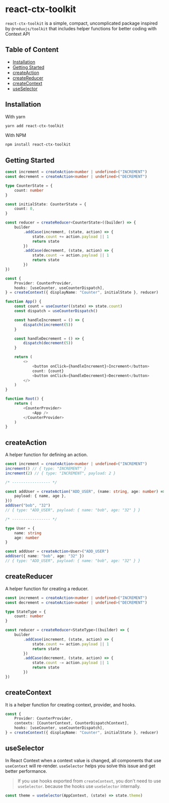 # react-ctx-toolkit

`react-ctx-toolkit` is a simple, compact, uncomplicated package inspired by `@reduxjs/toolkit` that includes helper functions for better coding with Context API

## Table of Content

-   [Installation](#installation)
-   [Getting Started](#getting-started)
-   [createAction](#createaction)
-   [createReducer](#createreducer)
-   [createContext](#createcontext)
-   [useSelector](#useselector)

## Installation

With yarn

```bash
yarn add react-ctx-toolkit
```

With NPM

```bash
npm install react-ctx-toolkit
```

## Getting Started

```typescript
const increment = createAction<number | undefined>("INCREMENT")
const decrement = createAction<number | undefined>("DECREMENT")

type CounterState = {
    count: number
}

const initialState: CounterState = {
    count: 0,
}

const reducer = createReducer<CounterState>((builder) => {
    builder
        .addCase(increment, (state, action) => {
            state.count += action.payload || 1
            return state
        })
        .addCase(decrement, (state, action) => {
            state.count -= action.payload || 1
            return state
        })
})

const {
    Provider: CounterProvider,
    hooks: [useCounter, useCounterDispatch],
} = createContext({ displayName: "Counter", initialState }, reducer)

function App() {
    const count = useCounter((state) => state.count)
    const dispatch = useCounterDispatch()

    const handleIncrement = () => {
        dispatch(increment(5))
    }

    const handleDecrement = () => {
        dispatch(decrement(5))
    }

    return (
        <>
            <button onClick={handleIncrement}>Increment</button>
            count: {count}
            <button onClick={handleDecrement}>Decrement</button>
        </>
    )
}

function Root() {
    return (
        <CounterProvider>
            <App />
        </CounterProvider>
    )
}
```

## createAction

A helper function for defining an action.

```typescript
const increment = createAction<number | undefined>("INCREMENT")
increment() // { type: "INCREMENT" }
increment(2) // { type: "INCREMENT", payload: 2 }

/* ----------------- */

const addUser = createAction("ADD_USER", (name: string, age: number) => ({
    payload: { name, age },
}))
addUser("bob", "32")
// { type: "ADD_USER", payload: { name: "bob", age: "32" } }

/* ----------------- */

type User = {
    name: string
    age: number
}

const addUser = createAction<User>("ADD_USER")
addUser({ name: "bob", age: "32" })
// { type: "ADD_USER", payload: { name: "bob", age: "32" } }
```

## createReducer

A helper function for creating a reducer.

```typescript
const increment = createAction<number | undefined>("INCREMENT")
const decrement = createAction<number | undefined>("DECREMENT")

type StateType = {
    count: number
}

const reducer = createReducer<StateType>((builder) => {
    builder
        .addCase(increment, (state, action) => {
            state.count += action.payload || 1
            return state
        })
        .addCase(decrement, (state, action) => {
            state.count -= action.payload || 1
            return state
        })
})
```

## createContext

It is a helper function for creating context, provider, and hooks.

```typescript
const {
    Provider: CounterProvider,
    contexts: [CounterContext, CounterDispatchContext],
    hooks: [useCounter, useCounterDispatch],
} = createContext({ displayName: "Counter", initialState }, reducer)
```

## useSelector

In React Context when a context value is changed, all components that use `useContext` will re-render. `useSelector` helps you solve this issue and get better performance.

> If you use hooks exported from `createContext`, you don't need to use `useSelector`. because the hooks use `useSelector` internally.

```typescript
const theme = useSelector(AppContext, (state) => state.theme)
```
